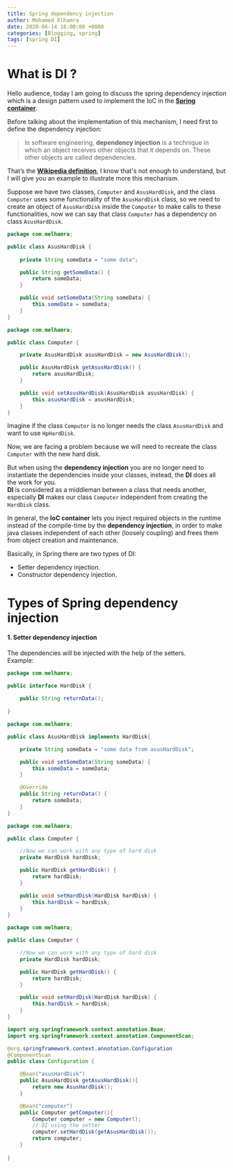 ```yaml
---
title: Spring dependency injection
author: Mohamed Elhamra
date: 2020-06-14 16:00:00 +0800
categories: [Blogging, spring]
tags: [spring DI]
---
```



# What is DI ?

Hello audience, today I am going to discuss the spring dependency injection which is a design pattern used to implement the IoC in the [**Spring container**](https://www.mohamed-elhamra.me/posts/ioc-container-in-spring-framework/).<br />

Before talking about the implementation of this mechanism, I need first to define the dependency injection:<br />

> In software engineering, **dependency injection** is a technique in which an object receives other objects that it depends on. These other objects are called dependencies.<br />

That’s the [**Wikipedia definition**](https://en.wikipedia.org/wiki/Dependency_injection), I know that's not enough to understand, 
but I will give you an example to illustrate more this mechanism.

Suppose we have two classes, `Computer` and `AsusHardDisk`, and the class `Computer` uses some functionality of the `AsusHardDisk` class, so we need to create an object of `AsusHardDisk` inside the `Computer` to make calls to these functionalities, now we can say that class `Computer` has a dependency on class `AsusHardDisk`.


```java                                                    
package com.melhamra;

public class AsusHardDisk {
    
    private String someData = "some data";

    public String getSomeData() {
        return someData;
    }

    public void setSomeData(String someData) {
        this.someData = someData;
    }
}
```

```java
package com.melhamra;

public class Computer {

    private AsusHardDisk asusHardDisk = new AsusHardDisk();

    public AsusHardDisk getAsusHardDisk() {
        return asusHardDisk;
    }

    public void setAsusHardDisk(AsusHardDisk asusHardDisk) {
        this.asusHardDisk = asusHardDisk;
    }
}
```

Imagine if the class `Computer` is no longer needs the class `AsusHardDisk` and want to use `HpHardDisk`.<br />

Now, we are facing a problem because we will need to recreate the class `Computer` with the new hard disk.<br />

But when using the **dependency injection** you are no longer need to instantiate the dependencies inside your classes, instead, the **DI** does all the work for you.<br />
**DI** is considered as a middleman between a class that needs another, especially **DI** makes our class `Computer` independent from creating the `HardDisk` class.<br />

In general, the **IoC container** lets you inject required objects in the runtime instead of the compile-time by the **dependency injection**, in order to make java classes independent of each other (loosely coupling) and frees them from object creation and maintenance.<br />

Basically, in Spring there are two types of DI:
* Setter dependency injection.
* Constructor dependency injection.  


# Types of Spring dependency injection

#### 1. Setter dependency injection

The dependencies will be injected with the help of the setters.<br />
Example:

```java
package com.melhamra;

public interface HardDisk {
    
    public String returnData();
    
}
```

```java
package com.melhamra;

public class AsusHardDisk implements HardDisk{

    private String someData = "some data from asusHardDisk";

    public void setSomeData(String someData) {
        this.someData = someData;
    }

    @Override
    public String returnData() {
        return someData;
    }
}
```

```java
package com.melhamra;

public class Computer {

    //Now we can work with any type of hard disk
    private HardDisk hardDisk;

    public HardDisk getHardDisk() {
        return hardDisk;
    }

    public void setHardDisk(HardDisk hardDisk) {
        this.hardDisk = hardDisk;
    }
}

```

```java
package com.melhamra;

public class Computer {

    //Now we can work with any type of hard disk
    private HardDisk hardDisk;

    public HardDisk getHardDisk() {
        return hardDisk;
    }

    public void setHardDisk(HardDisk hardDisk) {
        this.hardDisk = hardDisk;
    }
}

```

```java
import org.springframework.context.annotation.Bean;
import org.springframework.context.annotation.ComponentScan;

@org.springframework.context.annotation.Configuration
@ComponentScan
public class Configuration {

    @Bean("asusHardDisk")
    public AsusHardDisk getAsusHardDisk(){
        return new AsusHardDisk();
    }

    @Bean("computer")
    public Computer getComputer(){
        Computer computer = new Computer();
        // DI using the setter
        computer.setHardDisk(getAsusHardDisk());
        return computer;
    }
    
}
```



















